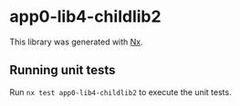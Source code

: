 # app0-lib4-childlib2

This library was generated with [Nx](https://nx.dev).

## Running unit tests

Run `nx test app0-lib4-childlib2` to execute the unit tests.
